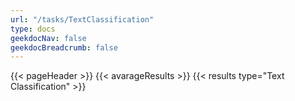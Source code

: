 ```yaml
---
url: "/tasks/TextClassification"
type: docs
geekdocNav: false
geekdocBreadcrumb: false
---
```


{{< pageHeader >}}
{{< avarageResults >}}
{{< results type="Text Classification" >}}

